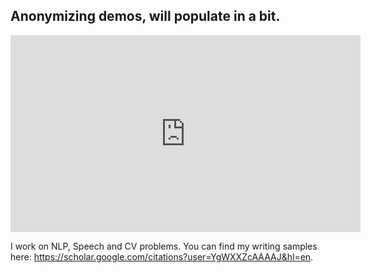 ## Anonymizing demos, will populate in a bit.
<iframe width="560" height="315" src="https://www.youtube.com/embed/5HQAaUHMpzc" frameborder="0" allow="accelerometer; autoplay; clipboard-write; encrypted-media; gyroscope; picture-in-picture" allowfullscreen></iframe>

I work on NLP, Speech and CV problems. You can find my writing samples here: https://scholar.google.com/citations?user=YgWXXZcAAAAJ&hl=en.


